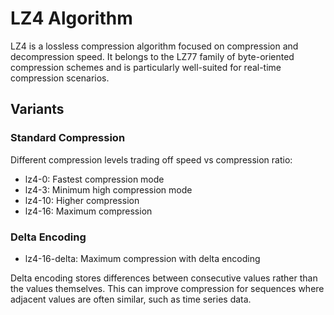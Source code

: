 # LZ4 Algorithm

LZ4 is a lossless compression algorithm focused on compression and decompression speed. It belongs to the LZ77 family of byte-oriented compression schemes and is particularly well-suited for real-time compression scenarios.

## Variants

### Standard Compression
Different compression levels trading off speed vs compression ratio:
- lz4-0: Fastest compression mode
- lz4-3: Minimum high compression mode
- lz4-10: Higher compression
- lz4-16: Maximum compression

### Delta Encoding
- lz4-16-delta: Maximum compression with delta encoding

Delta encoding stores differences between consecutive values rather than the values themselves. This can improve compression for sequences where adjacent values are often similar, such as time series data.
